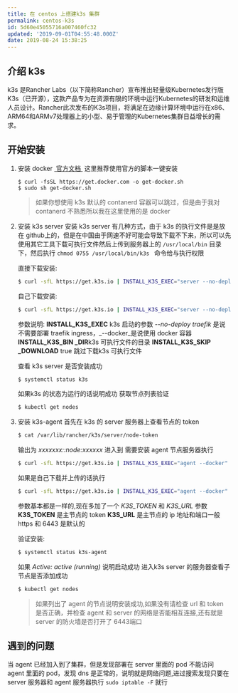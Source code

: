 ```yaml
---
title: 在 centos 上搭建k3s 集群
permalink: centos-k3s
id: 5d60e45055716a007460fc32
updated: '2019-09-01T04:55:48.000Z'
date: 2019-08-24 15:38:25
---
```


## 介绍 k3s 
k3s 是Rancher Labs（以下简称Rancher）宣布推出轻量级Kubernetes发行版K3s（已开源），这款产品专为在资源有限的环境中运行Kubernetes的研发和运维人员设计。Rancher此次发布的K3s项目，将满足在边缘计算环境中运行在x86、ARM64和ARMv7处理器上的小型、易于管理的Kubernetes集群日益增长的需求。
## 开始安装
1. 安装 docker
	[ 官方文档 ](https://docs.docker.com/install/linux/docker-ce/centos/)
	这里推荐使用官方的脚本一键安装
	```
	$ curl -fsSL https://get.docker.com -o get-docker.sh
	$ sudo sh get-docker.sh
	```
	> 如果你想使用 k3s 默认的 contanerd 容器可以跳过，但是由于我对 contanerd 不熟悉所以我在这里使用的是 docker
<script async src="https://pagead2.googlesyndication.com/pagead/js/adsbygoogle.js"></script>
<ins class="adsbygoogle"
     style="display:block; text-align:center;"
     data-ad-layout="in-article"
     data-ad-format="fluid"
     data-ad-client="ca-pub-2592788502290192"
     data-ad-slot="6268039078"></ins>
<script>
     (adsbygoogle = window.adsbygoogle || []).push({});
</script>
2. 安装 k3s server
	安装 k3s server 有几种方式，由于 k3s 的执行文件是是放在 github上的，但是在中国由于网速不好可能会导致下载不下来，所以可以先使用其它工具下载可执行文件然后上传到服务器上的  `/usr/local/bin` 目录下，然后执行 `chmod 0755 /usr/local/bin/k3s ` 命令给与执行权限

	直接下载安装: 
	```bash
	$ curl -sfL https://get.k3s.io | INSTALL_K3S_EXEC="server --no-deploy traefik --docker" sh -s -
	```

	自己下载安装:
	```bash
	$ curl -sfL https://get.k3s.io | INSTALL_K3S_EXEC="server --no-deploy traefik --docker" INSTALL_K3S_BIN_DIR="/usr/local/bin" INSTALL_K3S_SKIP_DOWNLOAD=true sh -s -
	```

	参数说明:
	**INSTALL_K3S_EXEC** k3s 启动的参数  _--no-deploy traefik_ 是说不需要部署 traefik ingress，_--docker_是说使用 docker 容器
	**INSTALL_K3S_BIN _DIR**k3s 可执行文件的目录
	**INSTALL_K3S_SKIP _DOWNLOAD** true 跳过下载k3s 可执行文件

	查看 k3s server 是否安装成功
	```bash
	$ systemctl status k3s
	```
	如果k3s 的状态为运行的话说明成功
	获取节点列表验证
	```bash
	$ kubectl get nodes
	```

4.  安装 k3s-agent
	首先在 k3s 的 server 服务器上查看节点的 token
	```bash
	$ cat /var/lib/rancher/k3s/server/node-token
	```
	输出为 _xxxxxxx::node:xxxxxx_
	进入到 需要安装 agent 节点服务器执行
	```bash
	$ curl -sfL https://get.k3s.io | INSTALL_K3S_EXEC="agent --docker"  K3S_URL=https://192.168.0.1:6443 K3S_TOKEN=xxxxxxx::node:xxxxxx sh -s -
	```
	如果是自己下载并上传的话执行
	```bash
	$ curl -sfL https://get.k3s.io | INSTALL_K3S_EXEC="agent --docker" INSTALL_K3S_BIN_DIR="/usr/local/bin" K3S_URL=https://192.168.0.1:6443 K3S_TOKEN=xxxxxxx::node:xxxxxx INSTALL_K3S_SKIP_DOWNLOAD=true sh -s -
	```

	参数基本都是一样的,现在多加了一个 _K3S\_TOKEN_ 和 _K3S\_URL_ 参数
	**K3S\_TOKEN** 是主节点的 token
	**K3S\_URL** 是主节点的 ip 地址和端口一般 https 和 6443 是默认的

	验证安装:
	```bash
	$ systemctl status k3s-agent
	```
	如果 _Active: active (running)_ 说明启动成功
	进入k3s server 的服务器查看子节点是否添加成功
	```bash
	$ kubectl get nodes
	```

	> 如果列出了 agent 的节点说明安装成功,如果没有请检查 url 和 token 是否正确，并检查 agent 和 server 的网络是否能相互连接,还有就是 server 的防火墙是否打开了 6443端口

## 遇到的问题
当 agent 已经加入到了集群，但是发现部署在 server 里面的 pod 不能访问 agent 里面的 pod，发现 dns 是正常的，说明就是网络问题,进过搜索发现只要在 server 服务器和 agent 服务器执行 `sudo iptable -F` 就行